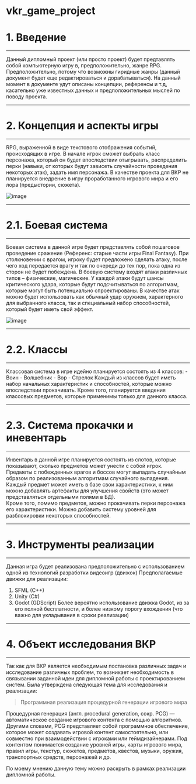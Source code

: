 # vkr_game_project

# 1. Введение
***

Данный дипломный проект (или просто проект) будет предтавлять собой компьютерную игру в, предположительно, жанре RPG.
Предположительно, потому что возможны гиридные жанры (данный документ будет еще редактироваться и дорабатываться). 
На данный момент в документе удут описаны концепции, референсы и т.д, касательно уже известных данных и предположительных мыслей
по поводу проекта.

***
# 2. Концепция и аспекты игры
***
RPG, выраженной в виде текстового отображения событий, происходящих в игре. В начале игрок сможет выбрать класс персонажа, который он будет впоследствии отыгрывать, распределить перки (навыки, от которых будут зависеть случайности проведения некоторых атак), задать имя персонажа. В качестве проекта для ВКР не планируется внедрение в игру проработанного игрового мира и его лора (предыстории, сюжета).

![image](https://user-images.githubusercontent.com/34922366/136848201-031becc6-8054-459e-beed-4604180fea47.png)


***
# 2.1. Боевая система
***

Боевая система в данной игре будет представлять собой пошаговое проведение сражение (Референс: старые части игры Final Fantasy). При столкновении с врагом, игроку будет предложено сделать атаку, после чего ход передается врагу и так по очереди до тех пор, пока одна из сторон не будет побеждена. В боевую систему входят атаки различных типов – физические, магические. У каждой атаки будут шансы критического удара, которые будут подсчитываться по алгоритмам, которые могут быть потенциально спроектированы. В качестве атак можно будет использовать как обычный удар оружием, характерного для выбранного класса, так и специальный набор способностей, который будет иметь свой эффект.

![image](https://user-images.githubusercontent.com/34922366/136848226-9b5766e1-b69c-48b6-9d9f-c75d40059d62.png)


***
# 2.2. Классы
***
Классовая система в игре идейно планируется состоять из 4 классов:
	- Воин
	- Волшебник
	- Вор
	- Стрелок
Каждый из классов будет иметь набор начальных характеристик и способностей, которые можно впоследствии прокачивать. Кроме того, планируется введения классовых предметов, которые применимы только для данного класса.

***
# 2.3. Система прокачки и иневентарь
***

Инвентарь в данной игре планируется состоять из слотов, которые показывают, сколько предметов может унести с собой игрок. Предметы с побежденных врагов и боссов могут выпадать случайным образом по реализованным алгоритмам случайного выпадения. Каждый предмет может иметь в базе свои характеристики, к ним можно добавлять артефакты для улучшения свойств (это может представляться отдельными полями в БД).    
Кроме того, помимо предметов, можно прокачивать перки персонажа его характеристики. Можно добавить систему уровней для разблокировки некоторых способностей.

***
# 3. Инструменты реализации
***
Данная игра будет реализована предположительно с использованием одной из технологий разработки видеоигр (движок)
Предполагаемые движки для реализации:
  1) SFML (C++)
  2) Unity (C#)
  3) Godot (GDScript)
 Более вероятно использование движка Godot, из за его полной бесплатности, и более низкому порогу вхождения (что важно для укладывания в сроки реализации)
 
 ***
# 4. Объект исследования ВКР
***
Так как для ВКР является необходимым постановка различных задач и исследование различных проблем, то возникает необходимость в связывании заданной идеи для дипломной работы с проектированием систем. Была утверждена следующая тема для исследования и реализации:
> Программная реализация процедурной генерации игрового мира

Процедурная генерация (англ. procedural generation, сокр. PCG) — автоматическое создание игрового контента с помощью алгоритмов. Другими словами, PCG представляет собой программное обеспечение, которое может создавать игровой контент самостоятельно, или совместно при взаимодействии с игроками или геймдизайнерами. Под контентом понимается создание уровней игры, карты игрового мира, правил игры, текстур, сюжетов, предметов, квестов, музыки, оружия, транспортных средств, персонажей и др.

По моему мнению данную тему можно раскрыть в рамках реализации дипломной работы.
